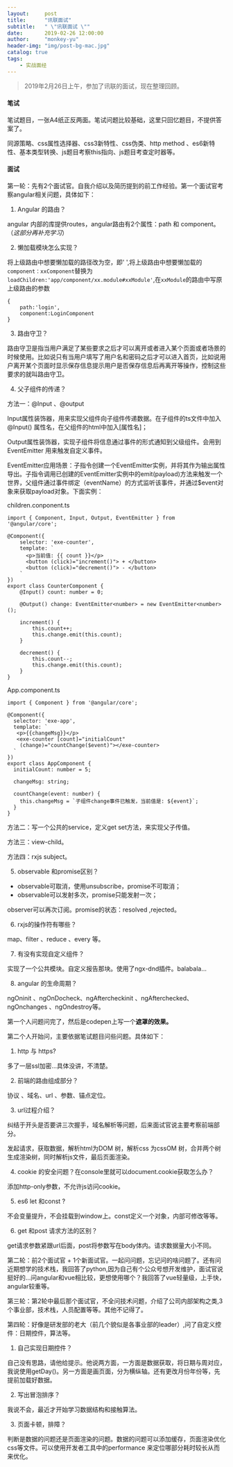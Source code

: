 ```yaml
---
layout:     post
title:      "讯联面试"
subtitle:   " \"讯联面试 \""
date:       2019-02-26 12:00:00
author:     "monkey-yu"
header-img: "img/post-bg-mac.jpg"
catalog: true
tags:
    - 实战面经
---
```

> 2019年2月26日上午，参加了讯联的面试，现在整理回顾。

#### 笔试

笔试题目，一张A4纸正反两面。笔试问题比较基础，这里只回忆题目，不提供答案了。

同源策略、css属性选择器、css3新特性、css伪类、http method 、es6新特性、基本类型转换、js题目考察this指向、js题目考查定时器等。

#### 面试

第一轮：先有2个面试官。自我介绍以及简历提到的前工作经验。第一个面试官考察angular相关问题，具体如下：

1. Angular 的路由？

angular 内部的库提供routes，angular路由有2个属性：path 和 component。（*这部分再补充学习*）

2. 懒加载模块怎么实现？

将上级路由中想要懒加载的路径改为空，即' ',将上级路由中想要懒加载的`component：xxComponent`替换为`loadChildren:'app/component/xx.module#xxModule'`,在`xxModule`的路由中写原上级路由的参数

```
{
    path:'login',
    component:LoginComponent
}
```

3. 路由守卫？

路由守卫是指当用户满足了某些要求之后才可以离开或者进入某个页面或者场景的时候使用。比如说只有当用户填写了用户名和密码之后才可以进入首页，比如说用户离开某个页面时显示保存信息提示用户是否保存信息后再离开等操作，控制这些要求的就叫路由守卫。

4. 父子组件的传递？

方法一：@Input 、@output

Input属性装饰器，用来实现父组件向子组件传递数据。在子组件的ts文件中加入@Input() 属性名，在父组件的html中加入[属性名]；

Output属性装饰器，实现子组件将信息通过事件的形式通知到父级组件。会用到EventEmitter 用来触发自定义事件。

EventEmitter应用场景：子指令创建一个EventEmitter实例，并将其作为输出属性导出。子指令调用已创建的EventEmitter实例中的emit(payload)方法来触发一个世界，父组件通过事件绑定（eventName）的方式监听该事件，并通过$event对象来获取payload对象。下面实例：

children.conponent.ts

```
import { Component, Input, Output, EventEmitter } from '@angular/core';

@Component({
    selector: 'exe-counter',
    template: `
      <p>当前值: {{ count }}</p>
      <button (click)="increment()"> + </button>
      <button (click)="decrement()"> - </button>
    `
})
export class CounterComponent {
    @Input() count: number = 0;

    @Output() change: EventEmitter<number> = new EventEmitter<number>();

    increment() {
        this.count++;
        this.change.emit(this.count);
    }

    decrement() {
        this.count--;
        this.change.emit(this.count);
    }
}
```

App.component.ts

```
import { Component } from '@angular/core';

@Component({
  selector: 'exe-app',
  template: `
   <p>{{changeMsg}}</p> 
   <exe-counter [count]="initialCount" 
    (change)="countChange($event)"></exe-counter>
  `
})
export class AppComponent {
  initialCount: number = 5;

  changeMsg: string;

  countChange(event: number) {
    this.changeMsg = `子组件change事件已触发，当前值是: ${event}`;
  }
}
```

方法二：写一个公共的service，定义get set方法，来实现父子传值。

方法三：view-child。

方法四：rxjs subject。

5. observable 和promise区别？

- observable可取消，使用unsubscribe，promise不可取消；
- observable可以发射多次，promise只能发射一次；

observer可以再次订阅。promise的状态：resolved ,rejected。

6. rxjs的操作符有哪些？

map、filter 、reduce 、every 等。

7. 有没有实现自定义组件？

实现了一个公共模块。自定义报告那块。使用了ngx-dnd插件。balabala...

8. angular 的生命周期？

ngOninit 、ngOnDocheck、ngAftercheckinit 、ngAfterchecked、ngOnchanges 、ngOndestroy等。

第一个人问题问完了，然后是codepen上写一个**遮罩的效果。**

第二个人开始问，主要依据笔试题目问些问题。具体如下：

1. http 与 https?

多了一层ssl加密…具体没讲，不清楚。

2. 前端的路由组成部分？

协议 、域名、url 、参数、锚点定位。

3. url过程介绍？

纠结于开头是否要讲三次握手，域名解析等问题，后来面试官说主要考察前端部分。

发起请求，获取数据，解析html为DOM 树，解析css 为cssOM 树，合并两个树生成渲染树，同时解析js文件，最后页面渲染。

4. cookie 的安全问题？在console里就可以document.cookie获取怎么办？

添加http-only参数，不允许js访问cookie。

5. es6 let 和const ?

不会变量提升，不会挂载到window上。const定义一个对象，内部可修改等等。

6. get 和post 请求方法的区别？

get请求参数紧跟url后面，post将参数写在body体内。请求数据量大小不同。

第二轮：前2个面试官 + 1个新面试官。一起问问题，忘记问的啥问题了。还有问近期想学的技术栈，我回答了python,因为自己有个公众号想开发维护，面试官说挺好的…问angular和vue相比较，更想使用哪个？我回答了vue轻量级，上手快，angular较重等。

第三轮：第2轮中最后那个面试官，不全问技术问题，介绍了公司内部架构之类,3个事业部，技术栈，人员配置等等。其他不记得了。

第四轮：好像是研发部的老大（前几个貌似是各事业部的leader）,问了自定义控件：日期控件，算法等。

1. 自己实现日期控件？

自己没有思路，请他给提示。他说两方面，一方面是数据获取，将日期与周对应，我说使用getDay()。另一方面是画页面，分为横纵轴。还有更改月份年份等，先提前加载好数据。

2. 写出冒泡排序？

我说不会，最近才开始学习数据结构和接触算法。

3. 页面卡顿，排障？

判断是数据的问题还是页面渲染的问题。数据的问题可以添加缓存，页面渲染优化css等文件。可以使用开发者工具中的performance 来定位哪部分耗时较长从而来优化。